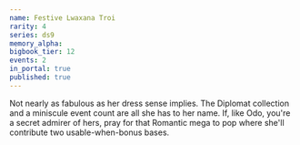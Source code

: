 ```yaml
---
name: Festive Lwaxana Troi
rarity: 4
series: ds9
memory_alpha:
bigbook_tier: 12
events: 2
in_portal: true
published: true
---
```


Not nearly as fabulous as her dress sense implies. The Diplomat collection and a miniscule event count are all she has to her name. If, like Odo, you're a secret admirer of hers, pray for that Romantic mega to pop where she'll contribute two usable-when-bonus bases.
